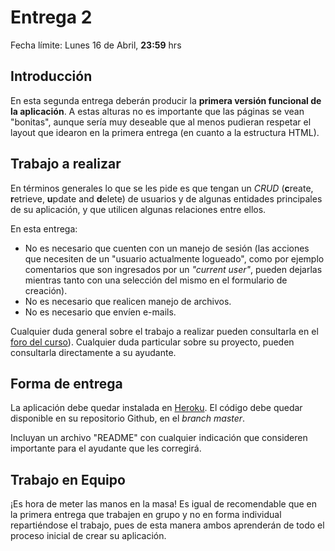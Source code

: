 # Entrega 2

Fecha límite: Lunes 16 de Abril, **23:59** hrs

## Introducción

En esta segunda entrega deberán producir la **primera versión funcional de la aplicación**. A estas alturas no es importante que las páginas se vean "bonitas", aunque sería muy deseable que al menos pudieran respetar el layout que idearon en la primera entrega (en cuanto a la estructura HTML).

## Trabajo a realizar

En términos generales lo que se les pide es que tengan un *CRUD* (**c**reate, **r**etrieve, **u**pdate and **d**elete) de usuarios y de algunas entidades principales de su aplicación, y que utilicen algunas relaciones entre ellos.

En esta entrega:

* No es necesario que cuenten con un manejo de sesión (las acciones que necesiten de un "usuario actualmente logueado", como por ejemplo comentarios que son ingresados por un *"current user"*, pueden dejarlas mientras tanto con una selección del mismo en el formulario de creación).
* No es necesario que realicen manejo de archivos.
* No es necesario que envíen e-mails.

Cualquier duda general sobre el trabajo a realizar pueden consultarla en el [foro del curso](../../../#foro)). Cualquier duda particular sobre su proyecto, pueden consultarla directamente a su ayudante.

## Forma de entrega

La aplicación debe quedar instalada en [Heroku](https://www.heroku.com/). El código debe quedar disponible en su repositorio Github, en el *branch master*.

Incluyan un archivo "README" con cualquier indicación que consideren importante para el ayudante que les corregirá.

## Trabajo en Equipo

¡Es hora de meter las manos en la masa! Es igual de recomendable que en la primera entrega que trabajen en grupo y no en forma individual repartiéndose el trabajo, pues de esta manera ambos aprenderán de todo el proceso inicial de crear su aplicación.